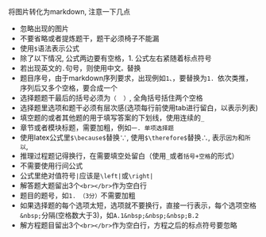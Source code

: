 将图片转化为markdown, 注意一下几点
- 忽略出现的图片
- 不要省略或者提炼题干，题干必须椅子不能漏
- 使用`$`语法表示公式
- 除了以下情况, 公式两边要有空格，1. 公式左右紧随着标点符号
- 若出现英文的`.`句号，则使用中文`。`替换
- 题目序号，由于markdown序列要求，出现例如`1、`，要替换为`1. `依次类推，序列后又多个空格，要合成一个
- 选择题题干最后的括号必须为`（  ）`, 全角括号括住两个空格
- 选择题里选项和题干必须有层次感(选项每行前使用tab进行留白，以表示列表)
- 填空题的或者其他题的用于填写答案的下划线，使用连续的`_`
- 章节或者模块标题，需要加粗，例如`一. 单项选择题`
- 使用latex公式里`$\because$`替换∵, 使用`$\therefore$`替换∴, 表示`因为`和`所以`,
- 推理过程题记得换行，在需要填空处留白（使用`_`或者`括号+空格`的形式）
- 不需要使用行间公式
- 公式里绝对值符号`|`应该是`\left|`或`\right|`
- 解答题大题留出3个`<br></br>`作为空白行
- 题目的题号，如`1. （3分）`不需要加粗
- 如果选择题的每个选项太短，选项就不要换行，直接一行表示，每个选项空格`&nbsp;`分隔(空格数大于3)，如`A.1&nbsp;&nbsp;&nbsp;B.2`
- 解方程题目留出3个`<br></br>`作为空白行，方程之后的标点符号要忽略